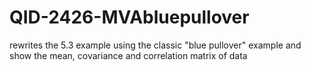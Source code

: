 # QID-2426-MVAbluepullover
rewrites the 5.3 example using the classic "blue pullover" example and show the mean, covariance and correlation matrix of data

